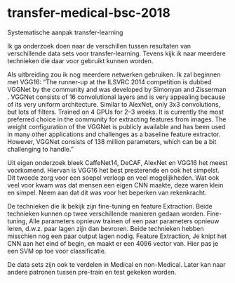 # transfer-medical-bsc-2018
Systematische aanpak transfer-learning

Ik ga onderzoek doen naar de verschillen tussen resultaten van verschillende data sets voor transfer-learning. Tevens kijk ik naar meerdere technieken die daar voor gebruikt kunnen worden.

Als uitbreiding zou ik nog meerdere netwerken gebruiken. Ik zal beginnen met VGG16:
“The runner-up at the ILSVRC 2014 competition is dubbed VGGNet by the community and was developed by Simonyan and Zisserman . VGGNet consists of 16 convolutional layers and is very appealing because of its very uniform architecture. Similar to AlexNet, only 3x3 convolutions, but lots of filters. Trained on 4 GPUs for 2–3 weeks. It is currently the most preferred choice in the community for extracting features from images. The weight configuration of the VGGNet is publicly available and has been used in many other applications and challenges as a baseline feature extractor. However, VGGNet consists of 138 million parameters, which can be a bit challenging to handle.”

Uit eigen onderzoek bleek CaffeNet14, DeCAF, AlexNet en VGG16 het meest voorkomend. Hiervan is VGG16 het best presterende en ook het simpelst. Dit tweede zorg voor een soepel verloop en veel mogelijkheden. Wat ook veel voor kwam was dat mensen een eigen CNN maakte, deze waren klein en simpel. Neem aan dat dit was voor het beperken van rekenkracht.

De technieken die ik bekijk zijn fine-tuning en feature Extraction. Beide technieken kunnen op twee verschillende manieren gedaan worden.
Fine-tuning, Alle parameters opnieuw trainen of een paar parameters opnieuw leren, d.w.z. paar lagen zijn dan bevroren. Beide technieken hebben misschien nog een paar output lagen nodig.
Feature Extraction, Je knipt het CNN aan het eind of begin, en maakt er een 4096 vector van. Hier pas je een SVM op toe voor classificatie.

De data sets zijn ook te verdelen in Medical en non-Medical. Later kan naar andere patronen tussen pre-train en test gekeken worden.
